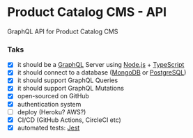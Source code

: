 # Product Catalog CMS - API

GraphQL API for Product Catalog CMS

### Taks
- [x] it should be a [GraphQL](https://graphql.org/) Server using [Node.js](https://nodejs.org/en/) + [TypeScript](https://www.typescriptlang.org/)
- [x] it should connect to a database ([MongoDB](https://www.mongodb.com/) or [PostgreSQL](https://www.postgresql.org/))
- [x] it should support GraphQL Queries
- [x] it should support GraphQL Mutations
- [x] open-sourced on GitHub
- [x] authentication system
- [ ] deploy (Heroku? AWS?)
- [x] CI/CD (GitHub Actions, CircleCI etc)
- [x] automated tests: [Jest](https://jestjs.io/)
